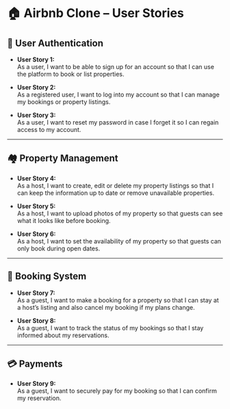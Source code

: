 # 🏠 Airbnb Clone – User Stories

## 🔐 User Authentication

- **User Story 1:**  
  As a user, I want to be able to sign up for an account so that I can use the platform to book or list properties.

- **User Story 2:**  
  As a registered user, I want to log into my account so that I can manage my bookings or property listings.

- **User Story 3:**  
  As a user, I want to reset my password in case I forget it so I can regain access to my account.


---

## 🏘️ Property Management


- **User Story 4:**  
  As a host, I want to create, edit or delete my property listings so that I can keep the information up to date or remove unavailable properties.

- **User Story 5:**  
  As a host, I want to upload photos of my property so that guests can see what it looks like before booking.

- **User Story 6:**  
  As a host, I want to set the availability of my property so that guests can only book during open dates.

---

## 📅 Booking System

- **User Story 7:**  
  As a guest, I want to make a booking for a property so that I can stay at a host’s listing and also cancel my booking if my plans change.

- **User Story 8:**  
  As a guest, I want to track the status of my bookings so that I stay informed about my reservations.

---

## 💳 Payments

- **User Story 9:**  
  As a guest, I want to securely pay for my booking so that I can confirm my reservation.


